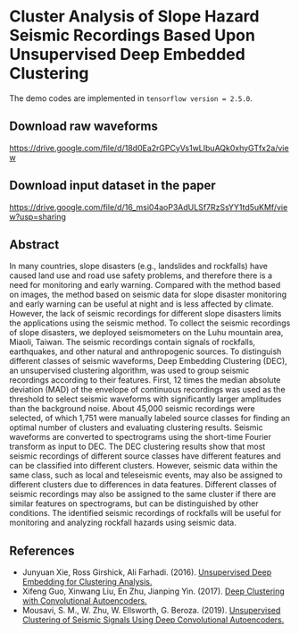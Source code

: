# Cluster Analysis of Slope Hazard Seismic Recordings Based Upon Unsupervised Deep Embedded Clustering

The demo codes are implemented in `tensorflow version = 2.5.0`.

## Download raw waveforms

https://drive.google.com/file/d/18d0Ea2rGPCyVs1wLIbuAQk0xhyGTfx2a/view

## Download input dataset in the paper

https://drive.google.com/file/d/16_msi04aoP3AdULSf7RzSsYY1td5uKMf/view?usp=sharing

## Abstract
In many countries, slope disasters (e.g., landslides and rockfalls) have caused land use and road use safety problems, and therefore there is a need for monitoring and early warning. Compared with the method based on images, the method based on seismic data for slope disaster monitoring and early warning can be useful at night and is less affected by climate. However, the lack of seismic recordings for different slope disasters limits the applications using the seismic method. To collect the seismic recordings of slope disasters, we deployed seismometers on the Luhu mountain area, Miaoli, Taiwan. The seismic recordings contain signals of rockfalls, earthquakes, and other natural and anthropogenic sources. To distinguish different classes of seismic waveforms, Deep Embedding Clustering (DEC), an unsupervised clustering algorithm, was used to group seismic recordings according to their features. First, 12 times the median absolute deviation (MAD) of the envelope of continuous recordings was used as the threshold to select seismic waveforms with significantly larger amplitudes than the background noise. About 45,000 seismic recordings were selected, of which 1,751 were manually labeled source classes for finding an optimal number of clusters and evaluating clustering results. Seismic waveforms are converted to spectrograms using the short-time Fourier transform as input to DEC. The DEC clustering results show that most seismic recordings of different source classes have different features and can be classified into different clusters. However, seismic data within the same class, such as local and teleseismic events, may also be assigned to different clusters due to differences in data features. Different classes of seismic recordings may also be assigned to the same cluster if there are similar features on spectrograms, but can be distinguished by other conditions. The identified seismic recordings of rockfalls will be useful for monitoring and analyzing rockfall hazards using seismic data.

## References
* Junyuan Xie, Ross Girshick, Ali Farhadi. (2016). [Unsupervised Deep Embedding for Clustering Analysis.](https://arxiv.org/abs/1511.06335)
* Xifeng Guo, Xinwang Liu, En Zhu, Jianping Yin. (2017). [Deep Clustering with Convolutional Autoencoders.](https://github.com/XifengGuo/DCEC)
* Mousavi, S. M., W. Zhu, W. Ellsworth, G. Beroza. (2019). [Unsupervised Clustering of Seismic Signals Using Deep Convolutional Autoencoders.](https://github.com/smousavi05/Unsupervised_Deep_Learning)
